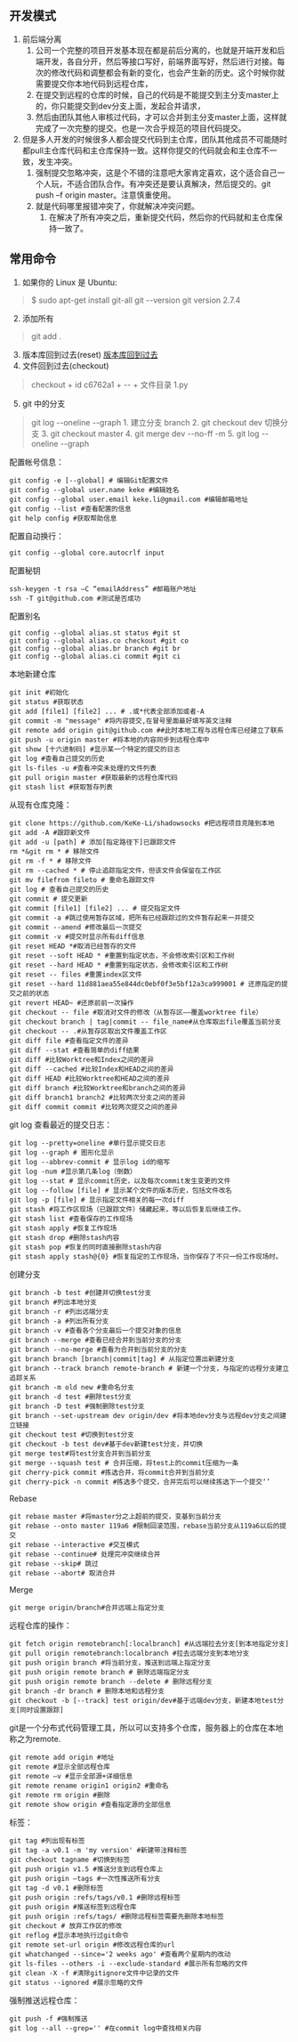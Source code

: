 

## 开发模式
1. 前后端分离
    1. 公司一个完整的项目开发基本现在都是前后分离的，也就是开端开发和后端开发，各自分开，然后等接口写好，前端界面写好，然后进行对接。每次的修改代码和调整都会有新的变化，也会产生新的历史。这个时候你就需要提交你本地代码到远程仓库，
    2. 在提交到远程的仓库的时候，自己的代码是不能提交到主分支master上的，你只能提交到dev分支上面，发起合并请求，
    3. 然后由团队其他人审核过代码，才可以合并到主分支master上面，这样就完成了一次完整的提交。也是一次合乎规范的项目代码提交。
2. 但是多人开发的时候很多人都会提交代码到主仓库，团队其他成员不可能随时都pull主仓库代码和主仓库保持一致。这样你提交的代码就会和主仓库不一致，发生冲突。
    1. 强制提交忽略冲突，这是个不错的注意吧大家肯定喜欢，这个适合自己一个人玩，不适合团队合作。有冲突还是要认真解决，然后提交的。git push –f origin master。注意慎重使用。
    2. 就是代码哪里报错冲突了，你就解决冲突问题。
        1. 在解决了所有冲突之后，重新提交代码，然后你的代码就和主仓库保持一致了。



## 常用命令
1.  如果你的 Linux 是 Ubuntu:
> $ sudo apt-get install git-all
> git --version 
> git version 2.7.4

2. 添加所有
> git add .

3. 版本库回到过去(reset)
[版本库回到过去](!)
4. 文件回到过去(checkout)
> checkout + id c6762a1 + -- + 文件目录 1.py

5. git 中的分支
> git log --oneline --graph
    1. 建立分支 branch
    2. git checkout dev 切换分支
    3. git checkout master
    4. git merge dev  --no-ff -m 
    5. git log --oneline --graph

配置帐号信息：

```
git config -e [--global] # 编辑Git配置文件
git config --global user.name keke #编辑姓名
git config --global user.email keke.li@gmail.com #编辑邮箱地址
git config --list #查看配置的信息
git help config #获取帮助信息
```

配置自动换行：

```
git config --global core.autocrlf input
```

配置秘钥

```
ssh-keygen -t rsa –C “emailAddress” #邮箱账户地址
ssh -T git@github.com #测试是否成功
```


配置别名

```
git config --global alias.st status #git st
git config --global alias.co checkout #git co
git config --global alias.br branch #git br
git config --global alias.ci commit #git ci
```

本地新建仓库

```
git init #初始化
git status #获取状态
git add [file1] [file2] ... # .或*代表全部添加或者-A
git commit -m "message" #将内容提交,在冒号里面最好填写英文注释
git remote add origin git@github.com ##此时本地工程与远程仓库已经建立了联系
git push -u origin master #将本地的内容同步到远程仓库中
git show [十六进制码] #显示某一个特定的提交的日志
git log #查看自己提交的历史
git ls-files -u #查看冲突未处理的文件列表
git pull origin master #获取最新的远程仓库代码
git stash list #获取暂存列表
```


从现有仓库克隆：

```
git clone https://github.com/KeKe-Li/shadowsocks #把远程项目克隆到本地
git add -A #跟踪新文件
git add -u [path] # 添加[指定路径下]已跟踪文件
rm *&git rm * # 移除文件
git rm -f * # 移除文件
git rm --cached * # 停止追踪指定文件，但该文件会保留在工作区
git mv filefrom fileto # 重命名跟踪文件
git log # 查看自己提交的历史
git commit # 提交更新
git commit [file1] [file2] ... # 提交指定文件
git commit -a #跳过使用暂存区域，把所有已经跟踪过的文件暂存起来一并提交
git commit --amend #修改最后一次提交
git commit -v #提交时显示所有diff信息
git reset HEAD *#取消已经暂存的文件
git reset --soft HEAD * #重置到指定状态，不会修改索引区和工作树
git reset --hard HEAD * #重置到指定状态，会修改索引区和工作树
git reset -- files #重置index区文件
git reset --hard 11d881aea55e844dc0ebf0f3e5bf12a3ca999001 # 还原指定的提交之前的状态
git revert HEAD~ #还原前前一次操作
git checkout -- file #取消对文件的修改（从暂存区——覆盖worktree file）
git checkout branch | tag|commit -- file_name#从仓库取出file覆盖当前分支
git checkout -- .#从暂存区取出文件覆盖工作区
git diff file #查看指定文件的差异
git diff --stat #查看简单的diff结果
git diff #比较Worktree和Index之间的差异
git diff --cached #比较Index和HEAD之间的差异
git diff HEAD #比较Worktree和HEAD之间的差异
git diff branch #比较Worktree和branch之间的差异
git diff branch1 branch2 #比较两次分支之间的差异
git diff commit commit #比较两次提交之间的差异
```


git log 查看最近的提交日志：

```
git log --pretty=oneline #单行显示提交日志
git log --graph # 图形化显示
git log --abbrev-commit # 显示log id的缩写
git log -num #显示第几条log（倒数）
git log --stat # 显示commit历史，以及每次commit发生变更的文件
git log --follow [file] # 显示某个文件的版本历史，包括文件改名
git log -p [file] # 显示指定文件相关的每一次diff
git stash #将工作区现场（已跟踪文件）储藏起来，等以后恢复后继续工作。
git stash list #查看保存的工作现场
git stash apply #恢复工作现场
git stash drop #删除stash内容
git stash pop #恢复的同时直接删除stash内容
git stash apply stash@{0} #恢复指定的工作现场，当你保存了不只一份工作现场时。
```

创建分支

```
git branch -b test #创建并切换test分支
git branch #列出本地分支
git branch -r #列出远端分支
git branch -a #列出所有分支
git branch -v #查看各个分支最后一个提交对象的信息
git branch --merge #查看已经合并到当前分支的分支
git branch --no-merge #查看为合并到当前分支的分支
git branch branch [branch|commit|tag] # 从指定位置出新建分支
git branch --track branch remote-branch # 新建一个分支，与指定的远程分支建立追踪关系
git branch -m old new #重命名分支
git branch -d test #删除test分支
git branch -D test #强制删除test分支
git branch --set-upstream dev origin/dev #将本地dev分支与远程dev分支之间建立链接
git checkout test #切换到test分支
git checkout -b test dev#基于dev新建test分支，并切换
git merge test#将test分支合并到当前分支
git merge --squash test # 合并压缩，将test上的commit压缩为一条
git cherry-pick commit #拣选合并，将commit合并到当前分支
git cherry-pick -n commit #拣选多个提交，合并完后可以继续拣选下一个提交‘’
```

Rebase

```
git rebase master #将master分之上超前的提交，变基到当前分支
git rebase --onto master 119a6 #限制回滚范围，rebase当前分支从119a6以后的提交
git rebase --interactive #交互模式
git rebase --continue# 处理完冲突继续合并
git rebase --skip# 跳过
git rebase --abort# 取消合并
```

Merge

```
git merge origin/branch#合并远端上指定分支
```

远程仓库的操作：

```
git fetch origin remotebranch[:localbranch] #从远端拉去分支[到本地指定分支]
git pull origin remotebranch:localbranch #拉去远端分支到本地分支
git push origin branch #将当前分支，推送到远端上指定分支
git push origin remote branch # 删除远端指定分支
git push origin remote branch --delete # 删除远程分支
git branch -dr branch # 删除本地和远程分支
git checkout -b [--track] test origin/dev#基于远端dev分支，新建本地test分支[同时设置跟踪]
```

git是一个分布式代码管理工具，所以可以支持多个仓库，服务器上的仓库在本地称之为remote.

```
git remote add origin #地址
git remote #显示全部远程仓库
git remote –v #显示全部源+详细信息
git remote rename origin1 origin2 #重命名
git remote rm origin #删除
git remote show origin #查看指定源的全部信息

```

标签：

```
git tag #列出现有标签
git tag -a v0.1 -m 'my version' #新建带注释标签
git checkout tagname #切换到标签
git push origin v1.5 #推送分支到远程仓库上
git push origin –tags #一次性推送所有分支
git tag -d v0.1 #删除标签
git push origin :refs/tags/v0.1 #删除远程标签
git push origin #推送标签到远程仓库
git push origin :refs/tags/ #删除远程标签需要先删除本地标签
git checkout # 放弃工作区的修改
git reflog #显示本地执行过git命令
git remote set-url origin #修改远程仓库的url
git whatchanged --since='2 weeks ago' #查看两个星期内的改动
git ls-files --others -i --exclude-standard #展示所有忽略的文件
git clean -X -f #清除gitignore文件中记录的文件
git status --ignored #展示忽略的文件
```

强制推送远程仓库：

```
git push -f #强制推送
git log --all --grep='' #在commit log中查找相关内容
```